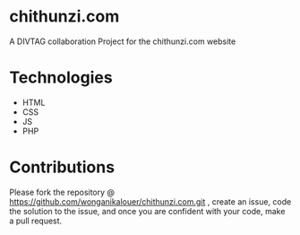# chithunzi.com
A DIVTAG collaboration Project for the chithunzi.com website

# Technologies

- HTML
- CSS
- JS
- PHP

# Contributions

Please fork the repository @ https://github.com/wonganikalouer/chithunzi.com.git , create an issue, 
code the solution to the issue, and once you are confident with your code, make a pull request.